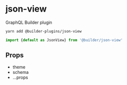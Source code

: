 # json-view

GraphQL Builder plugin 

```sh
yarn add @builder-plugins/json-view
```

```jsx
import {default as JsonView} from '@builder/json-view'
```

## Props

- theme
- schema 
- ...props

[json-view]: https://github.com/data-modelling/builder-plugins/packages/json-view
